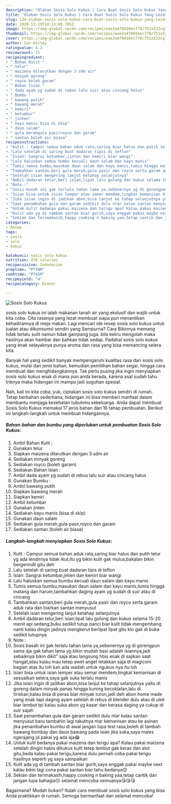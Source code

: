 ```yaml
---
description: "Olahan Sosis Solo Kukus | Cara Buat Sosis Solo Kukus Yang Lezat Sekali"
title: "Olahan Sosis Solo Kukus | Cara Buat Sosis Solo Kukus Yang Lezat Sekali"
slug: 134-olahan-sosis-solo-kukus-cara-buat-sosis-solo-kukus-yang-lezat-sekali
date: 2020-12-19T18:13:09.705Z
image: https://img-global.cpcdn.com/recipes/eae3a476016ec770/751x532cq70/sosis-solo-kukus-foto-resep-utama.jpg
thumbnail: https://img-global.cpcdn.com/recipes/eae3a476016ec770/751x532cq70/sosis-solo-kukus-foto-resep-utama.jpg
cover: https://img-global.cpcdn.com/recipes/eae3a476016ec770/751x532cq70/sosis-solo-kukus-foto-resep-utama.jpg
author: Ian Kelley
ratingvalue: 4.3
reviewcount: 11
recipeingredient:
- " Bahan Kulit "
- " telur"
- " maizena dilarutkan dengan 3 sdm air"
- " minyak goreng"
- " royco boleh garam"
- " Bahan Isian "
- " dada ayam yg sudah di rebus lalu suir atau cincang halus"
- " Bumbu "
- " bawang putih"
- " bawang merah"
- " kemiri"
- " ketumbar"
- " jinten"
- " kayu manis bisa di skip"
- " daun salam"
- " gula merahgula pasirroyco dan garam"
- " santan boleh air biasa"
recipeinstructions:
- "Kulit : Campur semua bahan aduk rata,saring biar halus dan putih telur yg ada lendirnya tidak ikut,itu yg bikin kulit gak mulus,bakalan bikin bergerindil gitu deh"
- "Lalu setelah di saring buat dadaran tipis di teflon"
- "Isian: Sangrai ketumbar,jinten dan kemiri biar wangi"
- "Lalu haluskan semua bumbu kecuali daun salam dan kayu manis"
- "Tumis semua bumbu,masukan daun salam dan kayu manis,tumis hingga matang dan harum,tambahkan daging ayam yg sudah di suir atau di cincang"
- "Tambahkan santan,beri gula merah,gula pasir dan royco serta garam aduk rata dan biarkan santan menyusut"
- "Setelah isian mengering lanjut ketahap selanjutnya"
- "Ambil dadaran telur,beri isian,lipat lalu gulung dan kukus selama 15-20 menit api sedang,buku sedikit tutup panci biar kulit tidak mengembang nanti kalau dingin jadinya mengkerut berlipat lipat gitu klo gak di buka sedikit tutupnya"
- "Note :"
- "Sosis basah ini gak terlalu tahan lama ya,sebenernya yg di gorengpun sama aja gak tahan lama yg bikin mudah basi adalah isiannya,jadi sebaiknya bikin dikit&#34; saja atau langsung hbis enak di sajikan saat hangat,atau kalau mau tetep awet anget letakkan saja di magicom bagian atas itu loh kan ada wadah untuk ngukus nya itu loh"
- "Isian bisa untuk isian lemper atau semar mendem,tingkat kemanisan di sesuaikan selera,saya gak suka terlalu manis"
- "Jika isian ingin di jadikan abon,bisa lanjut ke tahap selanjutnya yaitu di goreng dalam minyak panas hingga kuning kecoklatan,lalu di tiriskan,kalau bisa di peras biar minyak turun,jadi deh abon home made yang enak tapi daging ayam setelah di rebus di blender dulu atau di ulek biar lembut tpi kalau suka abon yg kasar dan berasa daging ya cukup di suir sajah"
- "Saat penambahan gula dan garam sedikit dulu ntar kalau santan menyusut baru tambahin lagi takutnya ntar kemanisan atau ke asinan jika penambahan bumbu di awal jangan lupa test rasa,boleh di tambah bawang bombay dan daun bawang pada isian jika suka,saya males ngerajang jd pakai yg ada aja😂"
- "Untuk kulit bedanya pakai maizena dan terigu apa? Kalau pakai maizena setelah dingin habis dikukus kulit tetep lembut gak keras dan alot gitu,beda kalau pakai terigu,karena dulu pernah coba pakai terigu hasilnya seperti yg saya sampaikan"
- "Kulit ada yg di tambah santan biar gurih,saya enggak pakai maybe next kalau bikin lagi cona pakai santan biar tahu bedanya😊"
- "Sekian dan terimakasih,happy cooking n baking yaa,tetap cantik dan jangan lupa bahagia😗 selamat mencoba semuanya😘😘😘"
categories:
- Resep
tags:
- sosis
- solo
- kukus

katakunci: sosis solo kukus 
nutrition: 278 calories
recipecuisine: Indonesian
preptime: "PT39M"
cooktime: "PT45M"
recipeyield: "4"
recipecategory: Dinner

---
```



![Sosis Solo Kukus](https://img-global.cpcdn.com/recipes/eae3a476016ec770/751x532cq70/sosis-solo-kukus-foto-resep-utama.jpg)


sosis solo kukus ini ialah makanan tanah air yang ekslusif dan wajib untuk kita coba. Cita rasanya yang lezat membuat siapa pun menantikan kehadirannya di meja makan.
Lagi mencari ide resep sosis solo kukus untuk jualan atau dikonsumsi sendiri yang Sempurna? Cara Bikinnya memang tidak terlalu sulit namun tidak gampang juga. bila keliru mengolah maka hasilnya akan hambar dan bahkan tidak sedap. Padahal sosis solo kukus yang enak selayaknya punya aroma dan rasa yang bisa memancing selera kita.

Banyak hal yang sedikit banyak mempengaruhi kualitas rasa dari sosis solo kukus, mulai dari jenis bahan, kemudian pemilihan bahan segar, hingga cara membuat dan menghidangkannya. Tak perlu pusing jika ingin menyiapkan sosis solo kukus enak di mana pun anda berada, karena asal sudah tahu triknya maka hidangan ini mampu jadi suguhan spesial.




Nah, kali ini kita coba, yuk, ciptakan sosis solo kukus sendiri di rumah. Tetap berbahan sederhana, hidangan ini bisa memberi manfaat dalam membantu menjaga kesehatan tubuhmu sekeluarga. Anda dapat membuat Sosis Solo Kukus memakai 17 jenis bahan dan 16 tahap pembuatan. Berikut ini langkah-langkah untuk membuat hidangannya.

<!--inarticleads1-->

##### Bahan-bahan dan bumbu yang diperlukan untuk pembuatan Sosis Solo Kukus:

1. Ambil  Bahan Kulit :
1. Gunakan  telur
1. Siapkan  maizena dilarutkan dengan 3 sdm air
1. Sediakan  minyak goreng
1. Sediakan  royco (boleh garam)
1. Sediakan  Bahan Isian :
1. Ambil  dada ayam yg sudah di rebus lalu suir atau cincang halus
1. Gunakan  Bumbu :
1. Ambil  bawang putih
1. Siapkan  bawang merah
1. Siapkan  kemiri
1. Ambil  ketumbar
1. Gunakan  jinten
1. Sediakan  kayu manis (bisa di skip)
1. Gunakan  daun salam
1. Sediakan  gula merah,gula pasir,royco dan garam
1. Sediakan  santan (boleh air biasa)




<!--inarticleads2-->

##### Langkah-langkah menyiapkan Sosis Solo Kukus:

1. Kulit : Campur semua bahan aduk rata,saring biar halus dan putih telur yg ada lendirnya tidak ikut,itu yg bikin kulit gak mulus,bakalan bikin bergerindil gitu deh
1. Lalu setelah di saring buat dadaran tipis di teflon
1. Isian: Sangrai ketumbar,jinten dan kemiri biar wangi
1. Lalu haluskan semua bumbu kecuali daun salam dan kayu manis
1. Tumis semua bumbu,masukan daun salam dan kayu manis,tumis hingga matang dan harum,tambahkan daging ayam yg sudah di suir atau di cincang
1. Tambahkan santan,beri gula merah,gula pasir dan royco serta garam aduk rata dan biarkan santan menyusut
1. Setelah isian mengering lanjut ketahap selanjutnya
1. Ambil dadaran telur,beri isian,lipat lalu gulung dan kukus selama 15-20 menit api sedang,buku sedikit tutup panci biar kulit tidak mengembang nanti kalau dingin jadinya mengkerut berlipat lipat gitu klo gak di buka sedikit tutupnya
1. Note :
1. Sosis basah ini gak terlalu tahan lama ya,sebenernya yg di gorengpun sama aja gak tahan lama yg bikin mudah basi adalah isiannya,jadi sebaiknya bikin dikit&#34; saja atau langsung hbis enak di sajikan saat hangat,atau kalau mau tetep awet anget letakkan saja di magicom bagian atas itu loh kan ada wadah untuk ngukus nya itu loh
1. Isian bisa untuk isian lemper atau semar mendem,tingkat kemanisan di sesuaikan selera,saya gak suka terlalu manis
1. Jika isian ingin di jadikan abon,bisa lanjut ke tahap selanjutnya yaitu di goreng dalam minyak panas hingga kuning kecoklatan,lalu di tiriskan,kalau bisa di peras biar minyak turun,jadi deh abon home made yang enak tapi daging ayam setelah di rebus di blender dulu atau di ulek biar lembut tpi kalau suka abon yg kasar dan berasa daging ya cukup di suir sajah
1. Saat penambahan gula dan garam sedikit dulu ntar kalau santan menyusut baru tambahin lagi takutnya ntar kemanisan atau ke asinan jika penambahan bumbu di awal jangan lupa test rasa,boleh di tambah bawang bombay dan daun bawang pada isian jika suka,saya males ngerajang jd pakai yg ada aja😂
1. Untuk kulit bedanya pakai maizena dan terigu apa? Kalau pakai maizena setelah dingin habis dikukus kulit tetep lembut gak keras dan alot gitu,beda kalau pakai terigu,karena dulu pernah coba pakai terigu hasilnya seperti yg saya sampaikan
1. Kulit ada yg di tambah santan biar gurih,saya enggak pakai maybe next kalau bikin lagi cona pakai santan biar tahu bedanya😊
1. Sekian dan terimakasih,happy cooking n baking yaa,tetap cantik dan jangan lupa bahagia😗 selamat mencoba semuanya😘😘😘




Bagaimana? Mudah bukan? Itulah cara membuat sosis solo kukus yang bisa Anda praktikkan di rumah. Semoga bermanfaat dan selamat mencoba!
